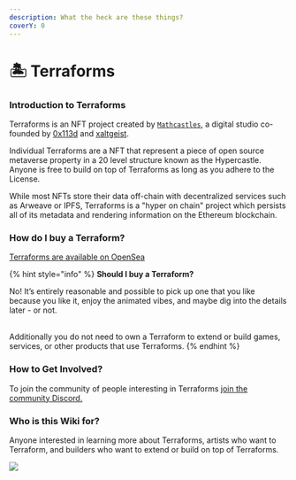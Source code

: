 ```yaml
---
description: What the heck are these things?
coverY: 0
---
```


# 🏝 Terraforms

### Introduction to Terraforms

Terraforms is an NFT project created by [`Mathcastles`](https://twitter.com/mathcastles), a digital studio co-founded by [0x113d](https://twitter.com/0x113d) and [xaltgeist](./#introduction-to-terraforms).

Individual Terraforms are a NFT that represent a piece of open source metaverse property in a 20 level structure known as the Hypercastle. Anyone is free to build on top of Terraforms as long as you adhere to the License.

While most NFTs store their data off-chain with decentralized services such as Arweave or IPFS, Terraforms is a "hyper on chain" project which persists all of its metadata and rendering information on the Ethereum blockchain. &#x20;

### How do I buy a Terraform?

[Terraforms are available on OpenSea](https://opensea.io/collection/terraforms)

{% hint style="info" %}
**Should I buy a Terraform?**

No! It’s entirely reasonable and possible to pick up one that you like because you like it, enjoy the animated vibes, and maybe dig into the details later - or not.&#x20;

\
Additionally you do not need to own a Terraform to extend or build games, services, or other products that use Terraforms.
{% endhint %}

### How to Get Involved?

To join the community of people interesting in Terraforms [join the community Discord.](https://discord.com/invite/FGaXn7fA)

### Who is this Wiki for?

Anyone interested in learning more about Terraforms, artists who want to Terraform, and builders who want to extend or build on top of Terraforms.

![](https://i.imgflip.com/60cd2e.jpg)
